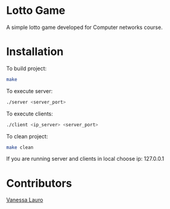 # Lotto Game
A simple lotto game developed for Computer networks course.

# Installation
To build project:

```sh
make
```
To execute server:

```sh
./server <server_port>
```

To execute clients:

```sh
./client <ip_server> <server_port>
```
To clean project:

```sh
make clean
```

If you are running server and clients in local choose ip: 127.0.0.1

# Contributors
[Vanessa Lauro](https://github.com/vanessalauro95)
